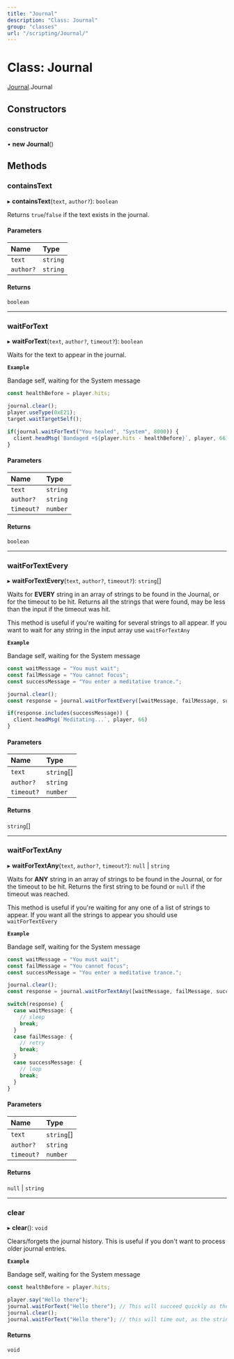 ```yaml
---
title: "Journal"
description: "Class: Journal"
group: "classes"
url: "/scripting/Journal/"
---
```


# Class: Journal

[Journal](/scripting/globals).Journal

## Constructors

### constructor

• **new Journal**()

## Methods

### containsText

▸ **containsText**(`text`, `author?`): `boolean`

Returns `true`/`false` if the text exists in the journal.

#### Parameters

| Name | Type |
| :------ | :------ |
| `text` | `string` |
| `author?` | `string` |

#### Returns

`boolean`

___

### waitForText

▸ **waitForText**(`text`, `author?`, `timeout?`): `boolean`

Waits for the text to appear in the journal.

**`Example`**

Bandage self, waiting for the System message
```ts
const healthBefore = player.hits;

journal.clear();
player.useType(0xE21);
target.waitTargetSelf();

if(journal.waitForText("You healed", "System", 8000)) {
  client.headMsg(`Bandaged +${player.hits - healthBefore}`, player, 66)
}
```

#### Parameters

| Name | Type |
| :------ | :------ |
| `text` | `string` |
| `author?` | `string` |
| `timeout?` | `number` |

#### Returns

`boolean`

___

### waitForTextEvery

▸ **waitForTextEvery**(`text`, `author?`, `timeout?`): `string`[]

Waits for **EVERY** string in an array of strings to be found in the Journal, or for the timeout to be hit.
Returns all the strings that were found, may be less than the input if the timeout was hit.

This method is useful if you're waiting for several strings to all appear.
If you want to wait for any string in the input array use `waitForTextAny`

**`Example`**

Bandage self, waiting for the System message
```ts
const waitMessage = "You must wait";
const failMessage = "You cannot focus";
const successMessage = "You enter a meditative trance.";

journal.clear();
const response = journal.waitForTextEvery([waitMessage, failMessage, successMessage]);

if(response.includes(successMessage)) {
  client.headMsg(`Meditating...`, player, 66)
}
```

#### Parameters

| Name | Type |
| :------ | :------ |
| `text` | `string`[] |
| `author?` | `string` |
| `timeout?` | `number` |

#### Returns

`string`[]

___

### waitForTextAny

▸ **waitForTextAny**(`text`, `author?`, `timeout?`): ``null`` \| `string`

Waits for **ANY** string in an array of strings to be found in the Journal, or for the timeout to be hit.
Returns the first string to be found or `null` if the timeout was reached.

This method is useful if you're waiting for any one of a list of strings to appear.
If you want all the strings to appear you should use `waitForTextEvery`

**`Example`**

Bandage self, waiting for the System message
```typescript
const waitMessage = "You must wait";
const failMessage = "You cannot focus";
const successMessage = "You enter a meditative trance.";

journal.clear();
const response = journal.waitForTextAny([waitMessage, failMessage, successMessage]);

switch(response) {
  case waitMessage: {
    // sleep
    break;
  }
  case failMessage: {
    // retry
    break;
  }
  case successMessage: {
    // loop
    break;
  }
}
```

#### Parameters

| Name | Type |
| :------ | :------ |
| `text` | `string`[] |
| `author?` | `string` |
| `timeout?` | `number` |

#### Returns

``null`` \| `string`

___

### clear

▸ **clear**(): `void`

Clears/forgets the journal history.
This is useful if you don't want to process older journal entries.

**`Example`**

Bandage self, waiting for the System message
```ts
const healthBefore = player.hits;

player.say("Hello there");
journal.waitForText("Hello there"); // This will succeed quickly as the text was just added
journal.clear();
journal.waitForText("Hello there"); // this will time out, as the string is now empty.
```

#### Returns

`void`
